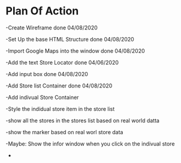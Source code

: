 # Plan Of Action

-Create Wireframe done 04/08/2020

-Set Up the base HTML Structure done 04/08/2020

-Import Google Maps into the window done 04/08/2020

-Add the text Store Locator done 04/06/2020

-Add input box done 04/08/2020

-Add Store list Container done 04/08/2020

-Add indivual Store Container


-Style the indidual store item in the store list

-show all the stores in the stores list based on real world datta

-show the marker based on real worl store data 

-Maybe: Show the infor window when you click on the indivual store

-